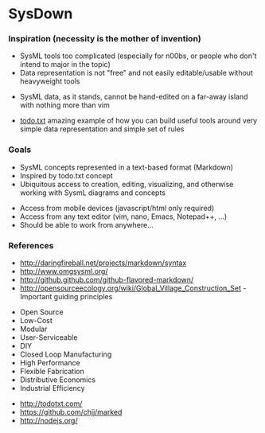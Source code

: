 SysDown
=======

### Inspiration (necessity is the mother of invention) ###

 * SysML tools too complicated (especially for n00bs, or people who don't intend to major in the topic)
 * Data representation is not "free" and not easily editable/usable without heavyweight tools
  - SysML data, as it stands, cannot be hand-edited on a far-away island with nothing more than vim
 * [todo.txt](http://todotxt.com) amazing example of how you can build useful tools around very simple data representation and simple set of rules 
 
### Goals ###

 * SysML concepts represented in a text-based format (Markdown)
 * Inspired by todo.txt concept
 * Ubiquitous access to creation, editing, visualizing, and otherwise working with SysmL diagrams and concepts
  - Access from mobile devices (javascript/html only required)
  - Access from any text editor (vim, nano, Emacs, Notepad++, ...)
  - Should be able to work from anywhere... 
 
### References ###
 * http://daringfireball.net/projects/markdown/syntax
 * http://www.omgsysml.org/
 * http://github.github.com/github-flavored-markdown/
 * http://opensourceecology.org/wiki/Global_Village_Construction_Set - Important guiding principles
  - Open Source 
  - Low-Cost 
  - Modular 
  - User-Serviceable 
  - DIY 
  - Closed Loop Manufacturing
  - High Performance 
  - Flexible Fabrication 
  - Distributive Economics 
  - Industrial Efficiency 
 * http://todotxt.com/
 * https://github.com/chjj/marked
 * http://nodejs.org/


